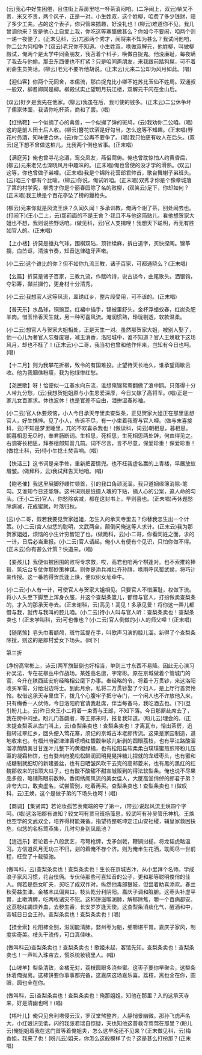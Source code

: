 <!-- { "loadSidebar": true } -->
(云)我心中好生困倦，且住街上茶房里吃一杯茶消闷咱。(二净闹上，双云)柴又不贵，米又不贵，两个风子，正是一对。小生姓双，这个姓柳，咱费了多少钱财，赔了多少工夫。占的这个表子，你只管来插趣，好没礼也！(柳云)难道你不见，我几曾调他来？皆是他心上自爱上我，你吃这等寡醋做甚么？你如今不要闹，咱两个则一递一夜便了。(正末见科，云)兀那两个秀才，闹将来不知为甚么？我试问他咱，你二公为何相争？(双云)老兄你不知道。小生姓双，唤做双解元，他姓柳，叫做柳殿试，俺两个是太学中同斋朋友，我苫着个科子，唤做白捉鬼。他没廉耻，每夜瞒了我去与他偷。那丑东西便也不打紧？只是咱同斋朋友，来我跟前踏狗屎，可不着别斋生员笑话。(柳云)老兄不要听他胡说。(正末云)元来二公却为风月如此。(唱)

【迎仙客】你两个元同舍，本儒流，那白捉鬼比小卿不姓苏比玉仙不姓周。双通叔一般双，柳耆卿同是柳。柳殿试实止望明月玩江楼，双解元干闪在金山后。

(双云)好歹是我先在他家。(柳云)我虽在后，我可使的钱多。(正末云)二公休争坏了儒家体面，我请你吃杯茶，商和了罢。(唱)

【红绣鞋】一个似摘了心的禽兽，一个似攧了弹的斑鸠，(云)我劝你二公咱。(唱)这的是前人田土后人收。(柳云)簪花饮酒是好勾当，怎么这等不知趣。(正末唱)野花村务酒，知味便合休，(云)你二公再不要争了。(唱)我只怕更有收人在后头。(双云)足下想不曾做这桩儿，比我两个倒也省事。(正末唱)

【满庭芳】俺也曾寻花恋酒，鸾交凤友，燕侣莺俦。俺也曾耽惊怕人约黄昏后，(柳云)元来老兄也深晓风月中趣味的。(正末唱)俺也曾使的没才学的滑熟。(双云)这等，你也曾做子弟哩。(正末唱)我是个锦阵花营郎君帅首，歌台舞榭子弟班头。(云)咱三个都有个比喻。(柳云)你说，俺试听咱。(正末唱)双秀才你是个豫章城落了第的村学究，柳秀才你是个丽春园除了名的败柳，(双笑云)足下，你却如何？(正末唱)我王焕是个百花亭坠了榜的鑞枪头。

(柳云)元来你就是风流王焕？久闻久闻！多承训教，俺两个谢了茶，别处闹去也。(打闹下)(王小二上，云)那前面的不是王舍？·我且不与他这简贴儿，看他想贺家大姐也不想，我则说些野话咱。(做见科，云)官人支揖哩！我想天下聪明，再无有胜如官人的。(正末唱)

【上小楼】折莫是捶丸气球，围棋双陆，顶针续麻，拆白道字，买快探阄。锦筝搊，白苎讴，清浊节奏，知音达律磕牙声嗽。

(小二云)这个谁比的你？但不如你九流三教，诸子百家，可都通晓么？(正末唱)

【幺篇】折莫是诸子百家，三教九流，作赋吟诗，说古谈今，曲尾歌头。洒银钩，夺彩筹，攧兰攧竹，更身材十分清秀。

(小二云)我想官人这等风流，翠绣红乡，整片段受用，可不该的。(正末唱)

【普天乐】水晶球，铜豌豆。红裙中插手，锦被里舒头。金杯浮蜡蚁春，红炭灸肥羊肉。惜玉怜香天生就，另一种可喜风流。淹润惯熟，玲珑剔透，软款温柔。

(小二云)想官人与贺家大姐相处，正是天生一对。虽然那贺家大姐，被别人娶了，他一心儿为著官人忘餐废寝，减玉消香，洛阳城中，谁不知道？官人王焕耽下这场风月，却也不枉了！(正末云)小二哥，我当初也曾和他作伴来，岂知有今日也呵。(唱)

【十二月】则为我攀花折柳，致令的有国难投。止望待天长地久，谁承望雨歇云收。他为我胭僬粉瘦，我为他绿惨红愁。

【尧民歌】呀！恰便似一江春水向东流，谁想俺锦鸳鸯翻做了浪中鸥。只落得十分人带九分愁，(云)我想贺姐姐原与小生恩爱深厚，今日又嫁了高将军。(唱)正是一家儿女百家求。休也波休！也是官差不自由，泪拚湿春衫袖。

(小二云)官人休要烦恼，小人今日承天寺里卖查梨条，正见贺家大姐正在那里思想官人，好生憔悴。见了小人，告诉不尽，有一小柬着我寄与官人哩。(做与末喜接科，云)不知是梦里睡里，兀的不欢喜杀我也！(做读科，词云)朝相思，暮相思。朝暮相思无尽时，奉君肠断词。生相思，死相思，生死相思两处辞，何由得见之。右调寄长相思，拜奉檀郎知音几前。词不尽言，言不尽意，保爱珍重！保爱珍重！(做捻土科，云)待小生捻土焚香咱。(唱)

【快活三】这书词是亲手修，重新把密情兜。也不枉我虚名赢的上青楼，早展放蚁眉皱。(做拜科，云)我试拜告天地咱。(唱)

【鲍老催】我这里展脚舒崾忙顿首，引的我口角顽涎溜。我只道姻缘簿消除-笔勾。又谁知今日还能够。这书词则是纸摄人魂的下贴，摘人心的公案，追人命的勾头。(王小二云)官人，你愁除病减，都在这封书上，早则喜也。(正未唱)再休题愁除病减，花成蜜就，叶落归秋。

(云)小二哥，假若我要见贺家姐姐，怎生入的承天寺里去？你替我怎生出一个计策。(小二云)宫人似恁的聪明，文武两全，颠倒问俺这等人求计。(正末云)我为那贺家姐姐，烦恼的小生计穷智短了也。(做跪科，云)小二哥，你看同姓之面，求的一计，日后必当重报。(小二云)官人请起，俺小人有便有个见识，只怕你做不得。(正末云)你有甚么计策？快道来。(唱)

【耍孩儿】我便似被困围的败将专求救，哎，高君也咱两个棋逢对。也不索推轮捧毂，筑坛台专仗你那妙策神谋。则你是添兵减灶齐孙膑，唤雨呼风蜀武侯，将巧计亲传授。这一番若得贺氏逢上焕，便似织女址牵牛。

(小二云)小人有一计，可使官人与贺家大姐相见。只要官人不惜廉耻，权做下流。将小人头至下脚至上浑身衣服，并这个查梨条篮儿，都借与官人，打扮做卖查梨条的，才入的那承天寺去。(正末谢科，云)高见！高见！多承见爱！将你这一弄儿都借与我，就传与我叫的腔儿咱。(小二云)待小人叫与官人听：查梨条卖也！查梨条卖也！(正末学叫科，云)可也像也？(小二云)官人倒做的小人的师父哩！(正末唱)

【随尾煞】皂头巾著额颅，斑竹篮提在手，叫歌声习演的腔儿溜。新得了个查梨条除授，则这的是郎村爱女下场头。(同下)

第三折

(净扮高常彬上，诗云)两军旗鼓倒也好相当，单则三寸东西不易降。因此无心演习孙吴法，专在花柳丛中作战场。某姓高名邈，字常彬。原在京城做着个管城门的官，今升在陕西延安府经略相公麾下办事。奉经略的令，将着十万贯钞，来这洛阳收买军需，分给沿边将士。到此月余，私将二万贯钞娶了个妇人，是上厅行首贺怜怜。权借这承天寺里住下，拨几个心腹牢子把守寺门，一个闲人也不许放他入来，只有梅香一人伏侍。今日洛阳府官请我赴席，伴当每备马，我吃酒去也。(下)(旦引盼儿上。云)昨日央王小二将着一束寄与王郎，不知下落。今日那厮赴席去了，我在房中闷坐。盼儿门首觑者，等王郎来时，报复我知道。(盼儿云)理会的。(正末提查梨茶从古门叫上，云)查梨条卖也！查梨条卖也！才离瓦市，恰出茶房，迅指转过翠红乡，回头便入莺花寨，须记的京城古本老郎传流。这果是家园制造，道地收来也。有福州府甜津津香喷喷红馥馥带浆儿新剥的圆眼荔枝，也有平江路酸溜溜凉荫荫美甘甘连叶儿整下的黄橙绿橘，也有松阳县软柔柔白璞璞蜜煎煎带粉儿压匾的凝霜柿饼，也有婺州府脆松松鲜润润明晃晃拌糖儿捏就的龙缠枣头，也有蜜和成糖制就细切的新建姜丝，也有日晒皱风吹干去壳的高邮菱米，也有黑的黑红的红魏郡收来的指顶大瓜子，也有酸不酸甜不甜宣城贩到的得法软梨条。俺也说不尽果品多般，略铺陈眼前数种。香闺绣阁风流的美女佳人，大厦高堂俏倬的郎君子弟？非夸大口，敢卖虚名，试尝管别，吃着再买。查梨条卖也！查梨条卖也！(做叹科，云)王焕，这个是做子弟的下场头也呵！(唱)

【商调】【集贤宾】若论妆孤苦表俺端的夺了第一，(带云)说起风流王焕四个字呵。(唱)这洛阳郡有谁知？较文呵有贾马班扬藻思，较武呵有孙吴管乐神机。王焕也空学的文武双全，培养得材能兼备。指望待整乾坤定江山安社稷，辅皇家救困扶危，似恁的名标莺燕集，几时勾身到凤凰池？

【逍遥乐】若论着十八般武艺，弓弩枪牌，戈矛剑戟，鞭锏挝槌，将龙韬虎略温习。方信道风月无功三不归，刬的着俺不存个济。则为俺半生花洒，耽阁尽一世前程，枉受了十载驱驰。

(做叫科，云)查梨条卖也！查梨条卖也！生长在京城古汴，从小里拜个名师。学成浪子家风习惯，花台伎俩。专伏侍那些可喜知音的公子，更和那等聪明俊俏的佳人。假若是怨女旷夫，买吃了成双作对。纵然他毒郎狠妓，但尝着助喜添欢。春兰秋菊益生津。金橘木瓜偏爽口。枝头乾分利阴阳。嘉庆子调和脏腑。这枣头补虚平胃，止嗽清脾，吃两枚诸灾不犯。这柿饼滋喉润肺，解郁除焦，嚼一个百病都安。这荔枝红蠲烦养血，去秽生香，长安岁岁逢天使。这查梨条消痰化气，醒酒和中，帝城日日会王孙。查梨条卖也！查梨条卖也！(唱)

【挂金索】松阳柿全别，滋润能清肺。婺州枣为魁，细嚼堪平胃。嘉庆子家风，制度实奇美。枝头干流传，可口真佳味。

(做叫科云)查梨条卖也！查梨条卖也！歌姬未起，客馆先知。查梨条卖也！查梨条卖也！一声叫入珠帘去，慌杀梳妆镜里人。(唱)

【山坡羊】梨条清致，金橘无对，荔枝圆眼多浇些蜜。这枣子要你早聚会，这梨条休着俺抛离。这柿饼要你事事都完备，这嘉庆这场嘉乐喜。荔枝，离也全在你，圆眼，圆也全在你。

(做叫科，云)查梨条卖也！查梨条卖也！俺那姐姐，知他在那里？入的这承天寺来，好是清幽也呵！(唱)

【梧叶儿】俺只见舍利塔侵云汉，罗汉堂煞整齐，人静悄景幽微。那孙飞虎声名大，小红娘识见低，闪的我张君瑞自惊疑，天也知他这普救寺莺莺在那里？(盼儿云)俺姐姐着我在这门首等着俺姐夫，怎么这早晚还不见来？(正末做见科，云)梅香姐，我来了也！(盼儿云)姐夫，你怎么这般模样了也？这是甚么打扮那？(正末唱)

